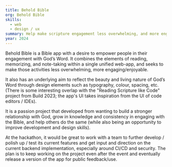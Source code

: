 ```yaml
---
title: Behold Bible
org: Behold Bible
skills:
  - web
  - design / ux
summary: Help make scripture engagement less overwhelming, and more engaging.
year: 2024
---
```

Behold Bible is a Bible app with a desire to empower people in their engagement with God’s Word. It combines the elements of reading, memorizing, and note-taking within a single unified web-app, and seeks to make those activities less overwhelming, more engaging/enjoyable.

It also has an underlying aim to reflect the beauty and living nature of God’s Word through design elements such as typography, colour, spacing, etc. (There is some interesting overlap with the "Reading Scripture like Code" project from Build 2023; the app's UI takes inspiration from the UI of code editors / IDEs).

It is a passion project that developed from wanting to build a stronger relationship with God, grow in knowledge and consistency in engaging with the Bible, and help others do the same (while also being an opportunity to improve development and design skills).

At the hackathon, it would be great to work with a team to further develop / polish up / test its current features and get input and direction on the current backend implementation, especially around CI/CD and security. The plan is to keep working on the project even after the event and eventually release a version of the app for public feedback/use.
